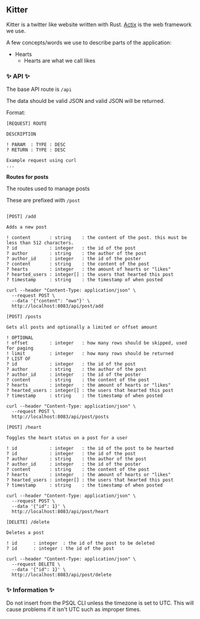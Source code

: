 ## **Kitter**

Kitter is a twitter like website written with Rust. [Actix](https://actix.rs/) is the web framework we use.

A few concepts/words we use to describe parts of the application:

- Hearts
  - Hearts are what we call likes

### ✨ **API** ✨

The base API route is `/api`

The data should be valid JSON and valid JSON will be returned.

Format:

```
[REQUEST] ROUTE

DESCRIPTION

! PARAM  : TYPE : DESC
? RETURN : TYPE : DESC

Example request using curl
...
```

**Routes for posts**

The routes used to manage posts

These are prefixed with `/post`

```

[POST] /add

Adds a new post

! content       : string    : the content of the post. this must be less than 512 characters.
? id            : integer   : the id of the post
? author        : string    : the author of the post
? author_id     : integer   : the id of the poster
? content       : string    : the content of the post
? hearts        : integer   : the amount of hearts or "likes"
? hearted_users : integer[] : the users that hearted this post
? timestamp     : string    : the timestamp of when posted

curl --header "Content-Type: application/json" \
  --request POST \
  --data '{"content": "owo"}' \
  http://localhost:8083/api/post/add

[POST] /posts

Gets all posts and optionally a limited or offset amount

! OPTIONAL
! offset        : integer   : how many rows should be skipped, used for paging
! limit         : integer   : how many rows should be returned
? LIST OF
? id            : integer   : the id of the post
? author        : string    : the author of the post
? author_id     : integer   : the id of the poster
? content       : string    : the content of the post
? hearts        : integer   : the amount of hearts or "likes"
? hearted_users : integer[] : the users that hearted this post
? timestamp     : string    : the timestamp of when posted

curl --header "Content-Type: application/json" \
  --request POST \
  http://localhost:8083/api/post/posts

[POST] /heart

Toggles the heart status on a post for a user

! id            : integer   : the id of the post to be hearted
? id            : integer   : the id of the post
? author        : string    : the author of the post
? author_id     : integer   : the id of the poster
? content       : string    : the content of the post
? hearts        : integer   : the amount of hearts or "likes"
? hearted_users : integer[] : the users that hearted this post
? timestamp     : string    : the timestamp of when posted

curl --header "Content-Type: application/json" \
  --request POST \
  --data '{"id": 1}' \
  http://localhost:8083/api/post/heart

[DELETE] /delete

Deletes a post

! id      : integer  : the id of the post to be deleted
? id      : integer : the id of the post

curl --header "Content-Type: application/json" \
  --request DELETE \
  --data '{"id": 1}' \
  http://localhost:8083/api/post/delete

```

### ✨ **Information** ✨

Do not insert from the PSQL CLI unless the timezone is set to UTC. This will cause problems if it isn't UTC such as improper times.

